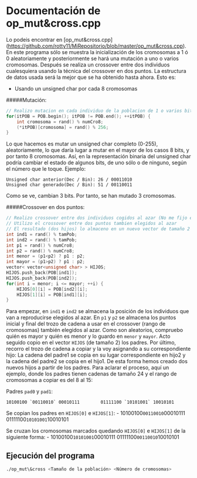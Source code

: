 Documentación de op_mut&cross.cpp
=================================

Lo podeis encontrar en [op_mut&cross.cpp] (https://github.com/rotty11/MiRepositorio/blob/master/op_mut&cross.cpp). En este programa sólo se muestra la inicialización de los cromosomas a 1 ó 0 aleatoriamente y posteriormente se hará una mutación a uno o varios cromosomas. Después se realiza un crossover entre dos individuos cualesquiera usando la técnica del crossover en dos puntos. La estructura de datos usada será la mejor que se ha obtenido hasta ahora. Esto es:

  - Usando un unsigned char por cada 8 cromosomas

#####Mutación:
```cpp
// Realizo mutacion en cada individuo de la poblacion de 1 o varios bits
for(itPOB = POB.begin(); itPOB != POB.end(); ++itPOB) {
	int cromosoma = rand() % numCro8;
	(*itPOB)[cromosoma] = rand() % 256;
}
```
Lo que hacemos es mutar un unsigned char completo (0-255), aleatoriamente, lo que daría lugar a mutar en el mayor de los casos 8 bits, y por tanto 8 cromosomas. Así, en la representación binaria del unsigned char podría cambiar el estado de algunos bits, de uno sólo o de ninguno, según el número que le toque. Ejemplo:

	Unsigned char anterior(Dec / Bin): 26 / 00011010
	Unsigned char generado(Dec / Bin): 51 / 00110011
	
Como se ve, cambian 3 bits. Por tanto, se han mutado 3 cromosomas.

#####Crossover en dos puntos:
```cpp
// Realizo crossover entre dos individuos cogidos al azar (No me fijo en fitness ni nada)
// Utilizo el crossover entre dos puntos tambien elegidos al azar
// El resultado (dos hijos) lo almaceno en un nuevo vector de tamaño 2
int ind1 = rand() % tamPob;
int ind2 = rand() % tamPob;
int p1 = rand() % numCro8;
int p2 = rand() % numCro8;
int menor = (p1<p2) ? p1 : p2;
int mayor = (p1>p2) ? p1 : p2;
vector< vector<unsigned char> > HIJOS;
HIJOS.push_back(POB[ind1]);
HIJOS.push_back(POB[ind2]);
for(int i = menor; i <= mayor; ++i) {
	HIJOS[0][i] = POB[ind2][i];
	HIJOS[1][i] = POB[ind1][i];
}
```
Para empezar, en `ind1` e `ind2` se almacena la posición de los individuos que van a reproducirse elegidos al azar. En `p1` y `p2` se almacena los puntos inicial y final del trozo de cadena a usar en el crossover (rango de cromosomas) también elegidos al azar. Como son aleatorios, compruebo quién es mayor y quién es menor y lo guardo en `menor` y `mayor`. Acto seguido copio en el vector `HIJOS` (de tamaño 2) los padres. Por último, recorro el trozo de cadena a copiar y la voy asignando a su correspondiente hijo: La cadena del padre1 se copia en su lugar correspondiente en hijo2 y la cadena del padre2 se copia en el hijo1.
De esta forma hemos creado dos nuevos hijos a partir de los padres. Para aclarar el proceso, aquí un ejemplo, donde los padres tienen cadenas de tamaño 24 y el rango de cromosomas a copiar es del 8 al 15:

Padres `pad0` y `pad1`:

	10100100 `00110010` 00010111        01111100 `10101001` 10010101

Se copian los padres en `HIJOS[0]` e `HIJOS[1]`:
	- 10100100`00110010`00010111        01111100`10101001`10010101
	
Se cruzan los cromosomas marcados quedando `HIJOS[0]` e `HIJOS[1]` de la siguiente forma:
	- 10100100`10101001`00010111        01111100`00110010`10010101

Ejecución del programa
----------------------

  ```bash
  ./op_mut\&cross <Tamaño de la población> <Número de cromosomas>
  ```
